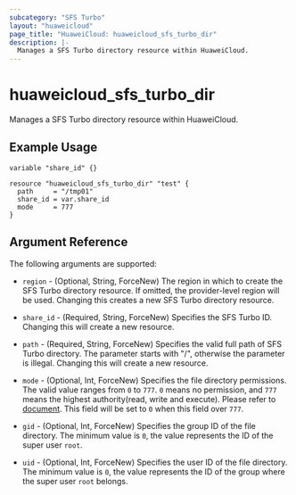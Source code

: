 ```yaml
---
subcategory: "SFS Turbo"
layout: "huaweicloud"
page_title: "HuaweiCloud: huaweicloud_sfs_turbo_dir"
description: |-
  Manages a SFS Turbo directory resource within HuaweiCloud.
---
```


# huaweicloud_sfs_turbo_dir

Manages a SFS Turbo directory resource within HuaweiCloud.

## Example Usage

```hcl
variable "share_id" {}

resource "huaweicloud_sfs_turbo_dir" "test" {
  path     = "/tmp01"
  share_id = var.share_id
  mode     = 777
}
```

## Argument Reference

The following arguments are supported:

* `region` - (Optional, String, ForceNew) The region in which to create the SFS Turbo directory resource. If omitted, the
  provider-level region will be used. Changing this creates a new SFS Turbo directory resource.

* `share_id` - (Required, String, ForceNew) Specifies the SFS Turbo ID. Changing this will create a new resource.

* `path` - (Required, String, ForceNew) Specifies the valid full path of SFS Turbo directory. The parameter
  starts with "/", otherwise the parameter is illegal. Changing this will create a new resource.

* `mode` - (Optional, Int, ForceNew) Specifies the file directory permissions. The valid value ranges from `0` to `777`.
  `0` means no permission, and `777` means the highest authority(read, write and execute). Please refer
  to [document](https://en.wikipedia.org/wiki/Chmod#Numerical_permissions). This field will be set to `0` when
  this field over `777`.

* `gid` - (Optional, Int, ForceNew) Specifies the group ID of the file directory. The minimum value is `0`,
  the value represents the ID of the super user `root`.

* `uid` - (Optional, Int, ForceNew) Specifies the user ID of the file directory. The minimum value is `0`,
  the value represents the ID of the group where the super user `root` belongs.
